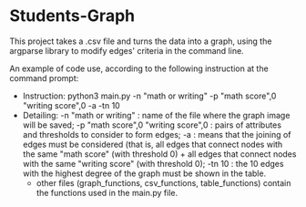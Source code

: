 # Students-Graph
This project takes a .csv file and turns the data into a graph, using the argparse library to modify edges' criteria in the command line.

An example of code use, according to the following instruction at the command prompt:
- Instruction: python3 main.py -n "math or writing" -p "math score",0 "writing score",0 -a -tn 10
- Detailing:
     -n "math or writing" : name of the file where the graph image will be saved;
     -p "math score",0 "writing score",0 : pairs of attributes and thresholds to consider to form edges;
     -a : means that the joining of edges must be considered (that is, all edges that connect nodes with the same "math score" (with threshold 0) + all edges that connect nodes with the same "writing score" (with threshold 0);
     -tn 10 : the 10 edges with the highest degree of the graph must be shown in the table.
     - other files (graph_functions, csv_functions, table_functions) contain the functions used in the main.py file.
